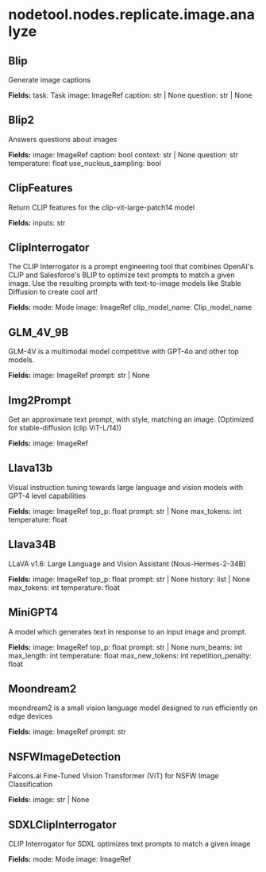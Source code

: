 # nodetool.nodes.replicate.image.analyze

## Blip

Generate image captions

**Fields:**
task: Task
image: ImageRef
caption: str | None
question: str | None

## Blip2

Answers questions about images

**Fields:**
image: ImageRef
caption: bool
context: str | None
question: str
temperature: float
use_nucleus_sampling: bool

## ClipFeatures

Return CLIP features for the clip-vit-large-patch14 model

**Fields:**
inputs: str

## ClipInterrogator

The CLIP Interrogator is a prompt engineering tool that combines OpenAI's CLIP and Salesforce's BLIP to optimize text prompts to match a given image. Use the resulting prompts with text-to-image models like Stable Diffusion to create cool art!

**Fields:**
mode: Mode
image: ImageRef
clip_model_name: Clip_model_name

## GLM_4V_9B

GLM-4V is a multimodal model competitive with GPT-4o and other top models.

**Fields:**
image: ImageRef
prompt: str | None

## Img2Prompt

Get an approximate text prompt, with style, matching an image.  (Optimized for stable-diffusion (clip ViT-L/14))

**Fields:**
image: ImageRef

## Llava13b

Visual instruction tuning towards large language and vision models with GPT-4 level capabilities

**Fields:**
image: ImageRef
top_p: float
prompt: str | None
max_tokens: int
temperature: float

## Llava34B

LLaVA v1.6: Large Language and Vision Assistant (Nous-Hermes-2-34B)

**Fields:**
image: ImageRef
top_p: float
prompt: str | None
history: list | None
max_tokens: int
temperature: float

## MiniGPT4

A model which generates text in response to an input image and prompt.

**Fields:**
image: ImageRef
top_p: float
prompt: str | None
num_beams: int
max_length: int
temperature: float
max_new_tokens: int
repetition_penalty: float

## Moondream2

moondream2 is a small vision language model designed to run efficiently on edge devices

**Fields:**
image: ImageRef
prompt: str

## NSFWImageDetection

Falcons.ai Fine-Tuned Vision Transformer (ViT) for NSFW Image Classification

**Fields:**
image: str | None

## SDXLClipInterrogator

CLIP Interrogator for SDXL optimizes text prompts to match a given image

**Fields:**
mode: Mode
image: ImageRef

